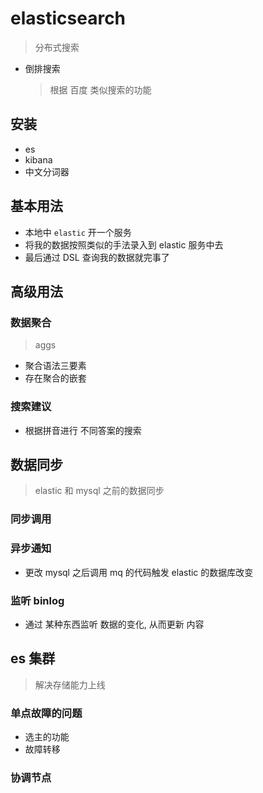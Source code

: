 # elasticsearch

> 分布式搜索

- 倒排搜索
  > 根据 百度 类似搜索的功能

## 安装

- es
- kibana
- 中文分词器

## 基本用法

- 本地中 `elastic` 开一个服务
- 将我的数据按照类似的手法录入到 elastic 服务中去
- 最后通过 DSL 查询我的数据就完事了

## 高级用法

### 数据聚合

> aggs

- 聚合语法三要素
- 存在聚合的嵌套

### 搜索建议

- 根据拼音进行 不同答案的搜索

## 数据同步

> elastic 和 mysql 之前的数据同步

### 同步调用

### 异步通知

- 更改 mysql 之后调用 mq 的代码触发 elastic 的数据库改变

### 监听 binlog

- 通过 某种东西监听 数据的变化, 从而更新 内容

## es 集群

> 解决存储能力上线

### 单点故障的问题

- 选主的功能
- 故障转移

### 协调节点
